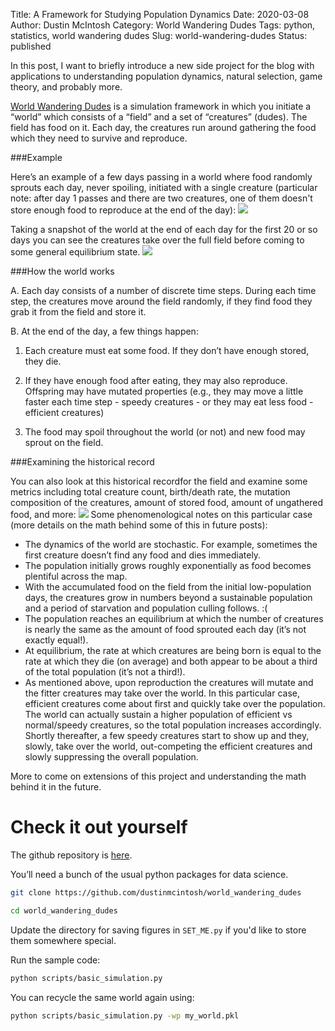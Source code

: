 Title: A Framework for Studying Population Dynamics
Date: 2020-03-08
Author: Dustin McIntosh
Category: World Wandering Dudes
Tags: python, statistics, world wandering dudes
Slug: world-wandering-dudes
Status: published

In this post, I want to briefly introduce a new side project for the blog with applications to understanding population dynamics, natural selection, game theory, and probably more.

[World Wandering Dudes](https://github.com/dustinmcintosh/world_wandering_dudes) is a simulation framework in which you initiate a “world” which consists of a “field” and a set of “creatures” (dudes). The field has food on it. Each day, the creatures run around gathering the food which they need to survive and reproduce.

###Example

Here’s an example of a few days passing in a world where food randomly sprouts each day, never spoiling, initiated with a single creature (particular note: after day 1 passes and there are two creatures, one of them doesn't store enough food to reproduce at the end of the day):
![]({static}/images/the_first_days.gif)

Taking a snapshot of the world at the end of each day for the first 20 or so days you can see the creatures take over the full field before coming to some general equilibrium state.
![]({static}/images/each_day.gif)

###How the world works

A. Each day consists of a number of discrete time steps.  During each time step, the creatures move around the field randomly, if they find food they grab it from the field and store it.

B. At the end of the day, a few things happen:

1. Each creature must eat some food.  If they don’t have enough stored, they die.

2. If they have enough food after eating, they may also reproduce.  Offspring may have mutated properties (e.g., they may move a little faster each time step - speedy creatures - or they may eat less food - efficient creatures)

3. The food may spoil throughout the world (or not) and new food may sprout on the field.

###Examining the historical record

You can also look at this historical recordfor the field and examine some metrics including total creature count, birth/death rate, the mutation composition of the creatures, amount of stored food, amount of ungathered food, and more:
![]({static}/images/example_history.png)
Some phenomenological notes on this particular case (more details on the math behind some of this in future posts):

* The dynamics of the world are stochastic. For example, sometimes the first creature doesn’t find any food and dies immediately.
* The population initially grows roughly exponentially as food becomes plentiful across the map.
* With the accumulated food on the field from the initial low-population days, the creatures grow in numbers beyond a sustainable population and a period of starvation and population culling follows. :(
* The population reaches an equilibrium at which the number of creatures is nearly the same as the amount of food sprouted each day (it’s not exactly equal!).
* At equilibrium, the rate at which creatures are being born is equal to the rate at which they die (on average) and both appear to be about a third of the total population (it’s not a third!).
* As mentioned above, upon reproduction the creatures will mutate and the fitter creatures may take over the world. In this particular case, efficient creatures come about first and quickly take over the population. The world can actually sustain a higher population of efficient vs normal/speedy creatures, so the total population increases accordingly. Shortly thereafter, a few speedy creatures start to show up and they, slowly, take over the world, out-competing the efficient creatures and slowly suppressing the overall population.

More to come on extensions of this project and understanding the math behind it in the future.

# Check it out yourself

The github repository is [here](https://github.com/dustinmcintosh/world_wandering_dudes).

You’ll need a bunch of the usual python packages for data science.

```bash
git clone https://github.com/dustinmcintosh/world_wandering_dudes

cd world_wandering_dudes
```

Update the directory for saving figures in ```SET_ME.py``` if you'd like to store them somewhere special.

Run the sample code:

```bash
python scripts/basic_simulation.py
```
You can recycle the same world again using:

```bash
python scripts/basic_simulation.py -wp my_world.pkl
```
